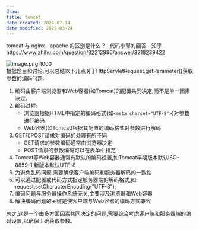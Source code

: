 ```yaml
---
draw:
title: tomcat
date created: 2024-07-14
date modified: 2025-03-24
---
```


tomcat 与 nginx，apache 的区别是什么？- 代码小郭的回答 - 知乎  
https://www.zhihu.com/question/32212996/answer/3218239422

![image.png|1000](https://imagehosting4picgo.oss-cn-beijing.aliyuncs.com/imagehosting/fix-dir%2Fpicgo%2Fpicgo-clipboard-images%2F2024%2F09%2F10%2F17-57-02-68ea81b7458415ad5c67da51ba2e8cb2-202409101757874-eee765.png)  
根据题目和讨论,可以总结以下几点关于HttpServletRequest.getParameter()获取参数的编码问题:

1. 编码由客户端浏览器和Web容器(如Tomcat)的配置共同决定,而不是单一因素决定。
2. 编码过程:
    - 浏览器根据HTML中指定的编码格式(如`<meta charset="UTF-8">`)对参数进行编码
    - Web容器(如Tomcat)根据其配置的编码格式对参数进行解码
3. GET和POST请求对编码的处理有所不同:
    - GET请求的参数编码通常由浏览器决定
    - POST请求的参数编码可以在表单中指定
4. Tomcat等Web容器通常有默认的编码设置,如Tomcat早期版本默认ISO-8859-1,新版本默认UTF-8
5. 为避免乱码问题,需要确保客户端编码和服务器解码的一致性
6. 可以通过配置或代码方式指定服务器端的解码格式,如: request.setCharacterEncoding("UTF-8");
7. 编码问题与服务器操作系统无关,主要涉及浏览器和Web容器
8. 解决编码问题的关键是使客户端与Web容器的编码方式兼容

总之,这是一个由多方面因素共同决定的问题,需要综合考虑客户端和服务器端的编码设置,以确保正确获取参数。
